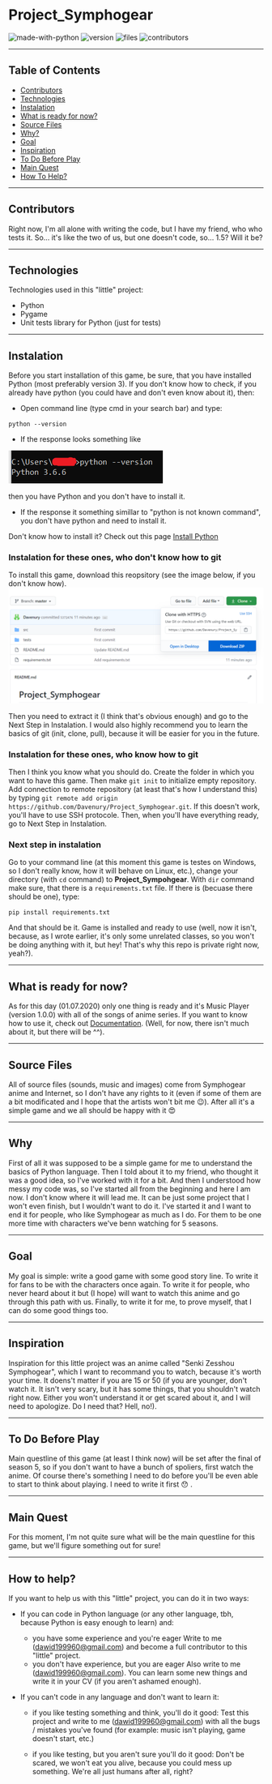# Project_Symphogear
![made-with-python](https://img.shields.io/badge/Made%20with-Python-blue) ![version](https://img.shields.io/badge/version-0.0.0-blue) 
![files](https://img.shields.io/badge/Files-Included-brightgreen) ![contributors](https://img.shields.io/badge/Contributors-1.5-brightgreen)

***

## Table of Contents
* [Contributors](#contributors)
* [Technologies](#technologies)
* [Instalation](#instalation)
* [What is ready for now?](#what-is-ready-for-now)
* [Source Files](#source-files)
* [Why?](#why)
* [Goal](#goal)
* [Inspiration](#inspiration)
* [To Do Before Play](#to-do-before-play)
* [Main Quest](#main-quest)
* [How To Help?](#how-to-help)

***

## Contributors

Right now, I'm all alone with writing the code, but I have my friend, who who tests it. So... it's like the two of us, but one doesn't code, so... 1.5? Will it be?

***

## Technologies

Technologies used in this "little" project:
* Python
* Pygame
* Unit tests library for Python (just for tests)

***

## Instalation
Before you start installation of this game, be sure, that you have installed Python (most preferably version 3). If you don't know how to check, if you already have python (you could have and don't even know about it), then:
* Open command line (type cmd in your search bar) and type:
```
python --version
```
* If the response looks something like 

![Python version](https://github.com/Davenury/Project_Symphogear/blob/master/markdown_images/python_version.png)

then you have Python and you don't have to install it.
* If the response it something simillar to "python is not known command", you don't have python and need to install it.

Don't know how to install it? Check out this page [Install Python](https://realpython.com/installing-python/)

### Instalation for these ones, who don't know how to git
To install this game, download this reopsitory (see the image below, if you don't know how).
![Download Repository](https://github.com/Davenury/Project_Symphogear/blob/master/markdown_images/Download_Repository.png)

Then you need to extract it (I think that's obvious enough) and go to the Next Step in Instalation. I would also highly recommend you to learn the basics of git (init, clone, pull), because it will be easier for you in the future.

### Instalation for these ones, who know how to git
Then I think you know what you should do. Create the folder in which you want to have this game. Then make `git init` to initialize empty repository. Add connection to remote repository (at least that's how I understand this) by typing `git remote add origin https://github.com/Davenury/Project_Symphogear.git`. If this doesn't work, you'll have to use SSH protocole. Then, when you'll have everything ready, go to Next Step in Instalation.

### Next step in instalation

Go to your command line (at this moment this game is testes on Windows, so I don't really know, how it will behave on Linux, etc.), change your directory (with `cd` command) to **Project_Sympohgear**. With `dir` command make sure, that there is a `requirements.txt` file. If there is (becuase there should be one), type:

```
pip install requirements.txt
```

And that should be it. Game is installed and ready to use (well, now it isn't, because, as I wrote earlier, it's only some unrelated classes, so you won't be doing anything with it, but hey! That's why this repo is private right now, yeah?).

***

## What is ready for now?

As for this day (01.07.2020) only one thing is ready and it's Music Player (version 1.0.0) with all of the songs of anime series. If you want to know how to use it, check out [Documentation](https://docs.google.com/document/d/1f7OIKPJsSe8bc_GtXJyFHeuxhh2EukJjlxCXOtYWbbM/edit?usp=sharing). (Well, for now, there isn't much about it, but there will be ^^).

***

## Source Files

All of source files (sounds, music and images) come from Symphogear anime and Internet, so I don't have any rights to it (even if some of them are a bit modificated and I hope that the artists won't bit me :wink:). After all it's a simple game and we all should be happy with it :heart_eyes:

***

## Why

First of all it was supposed to be a simple game for me to understand the basics of Python language. Then I told about it to my friend, who thought it was a good idea, so I've worked with it for a bit. And then I understood how messy my code was, so I've started all from the beginning and here I am now. I don't know where it will lead me. It can be just some project that I won't even finish, but I wouldn't want to do it. I've started it and I want to end it for people, who like Symphogear as much as I do. For them to be one more time with characters we've benn watching for 5 seasons.

***

## Goal

My goal is simple: write a good game with some good story line. To write it for fans to be with the characters once again. To write it for people, who never heard about it but (I hope) will want to watch this anime and go through this path with us. Finally, to write it for me, to prove myself, that I can do some good things too.

***

## Inspiration

Inspiration for this little project was an anime called "Senki Zesshou Symphogear", which I want to recommand you to watch, because it's worth your time. It doens't matter if you are 15 or 50 (if you are younger, don't watch it. It isn't very scary, but it has some things, that you shouldn't watch right now. Either you won't understand it or get scared about it, and I will need to apologize. Do I need that? Hell, no!).

***

## To Do Before Play

Main questline of this game (at least I think now) will be set after the final of season 5, so if you don't want to have a bunch of spoliers, first watch the anime. Of course there's something I need to do before you'll be even able to start to think about playing. I need to write it first :hushed: .

***

## Main Quest

For this moment, I'm not quite sure what will be the main questline for this game, but we'll figure something out for sure!

***

## How to help?

If you want to help us with this "little" project, you can do it in two ways:

* If you can code in Python language (or any other language, tbh, because Python is easy enough to learn) and:
  * you have some experience and you're eager
      Write to me (dawid199960@gmail.com) and become a full contributor to this "little" project.
  * you don't have experience, but you are eager
      Also write to me (dawid199960@gmail.com). You can learn some new things and write it in your CV (if you aren't ashamed enough).
      
* If you can't code in any language and don't want to learn it:
  * if you like testing something and think, you'll do it good:
      Test this project and write to me (dawid199960@gmail.com) with all the bugs / mistakes you've found (for example: music isn't playing, game doesn't start, etc.)
      
  * if you like testing, but you aren't sure you'll do it good:
      Don't be scared, we won't eat you alive, because you could mess up something. We're all just humans after all, right?

